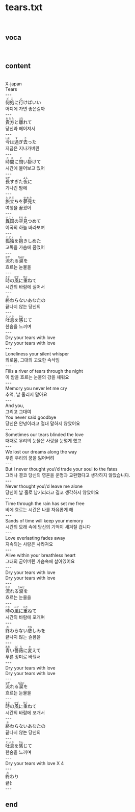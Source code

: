 <h1>tears.txt</h1><br>
<h2>voca</h2><br>
<h2>content</h2><br>
X-japan<br>
Tears<br>
---<br>
<Ruby><rb>何処</rb><rt>どこ</rt></Ruby>に<Ruby><rb>行</rb><rt>い</rt></Ruby>けばいい<br>
어디에 가면 좋은걸까<br>
---<br>
<Ruby><rb>貴方</rb><rt>あなた</rt></Ruby>と<Ruby><rb>離</rb><rt>はな</rt></Ruby>れて<br>
당신과 헤어져서<br>
---<br>
<Ruby><rb>今</rb><rt>いま</rt></Ruby>は<Ruby><rb>過</rb><rt>す</rt></Ruby>ぎ<Ruby><rb>去</rb><rt>さ</rt></Ruby>った<br>
지금은 지나가버린<br>
---<br>
<Ruby><rb>時間</rb><rt>とき</rt></Ruby>に<Ruby><rb>問</rb><rt>と</rt></Ruby>い<Ruby><rb>掛</rb><rt>か</rt></Ruby>けて<br>
시간에 물어보고 있어<br>
---<br>
<Ruby><rb>長</rb><rt>なが</rt></Ruby>すぎた<Ruby><rb>夜</rb><rt>よる</rt></Ruby>に<br>
기나긴 밤에<br>
---<br>
<Ruby><rb>旅立</rb><rt>たびだ</rt></Ruby>ちを<Ruby><rb>夢見</rb><rt>ゆめみ</rt></Ruby>た<br>
여행을 꿈꿨어<br>
---<br>
<Ruby><rb>異国</rb><rt>いこく</rt></Ruby>の<Ruby><rb>空</rb><rt>そら</rt></Ruby><Ruby><rb>見</rb><rt>み</rt></Ruby>つめて<br>
이국의 하늘 바라보며<br>
---<br>
<Ruby><rb>孤独</rb><rt>こどく</rt></Ruby>を<Ruby><rb>抱</rb><rt>だ</rt></Ruby>きしめた<br>
고독을 가슴에 품었어<br>
---<br>
<Ruby><rb>流</rb><rt>なが</rt></Ruby>れる<Ruby><rb>涙</rb><rt>なみだ</rt></Ruby>を<br>
흐르는 눈물을<br>
---<br>
<Ruby><rb>時</rb><rt>とき</rt></Ruby>の<Ruby><rb>風</rb><rt>かぜ</rt></Ruby>に<Ruby><rb>重</rb><rt>かさ</rt></Ruby>ねて<br>
시간의 바람에 실어서<br>
---<br>
<Ruby><rb>終</rb><rt>お</rt></Ruby>わらないあなたの<br>
끝나지 않는 당신의<br>
---<br>
<Ruby><rb>吐息</rb><rt>といき</rt></Ruby>を<Ruby><rb>感</rb><rt>かん</rt></Ruby>じて<br>
한숨을 느끼며<br>
---<br>
Dry your tears with love<br>
Dry your tears with love<br>
---<br>
Loneliness your silent whisper<br>
외로움, 그대의 고요한 속삭임<br>
---<br>
Fills a river of tears through the night<br>
이 밤을 흐르는 눈물의 강을 채워요<br>
---<br>
Memory you never let me cry<br>
추억, 날 울리지 말아요<br>
---<br>
And you,<br>
그리고 그대여<br>
You never said goodbye<br>
당신은 안녕이라고 절대 말하지 않았어요<br>
---<br>
Sometimes our tears blinded the love<br>
때때로 우리의 눈물은 사랑을 눈멀게 했고<br>
---<br>
We lost our dreams along the way<br>
우린 우리의 꿈을 잃어버려<br>
---<br>
But I never thought you\'d trade your soul to the fates<br>
그러나 결코 당신의 영혼을 운명과 교환했다고 생각하지 않았습니다.<br>
---<br>
Never thought you\'d leave me alone<br>
당신이 날 홀로 남기리라고 결코 생각하지 않았어요<br>
---<br>
Time through the rain has set me free<br>
비에 흐르는 시간은 나를 자유롭게 해<br>
---<br>
Sands of time will keep your memory<br>
시간의 모래 속에 당신의 기억이 새겨질 겁니다<br>
---<br>
Love everlasting fades away<br>
지속되는 사랑은 사라져요<br>
---<br>
Alive within your breathless heart<br>
그대의 굳어버린 가슴속에 살아있어요<br>
---<br>
Dry your tears with love<br>
Dry your tears with love<br>
---<br>
<Ruby><rb>流</rb><rt>なが</rt></Ruby>れる<Ruby><rb>涙</rb><rt>なみだ</rt></Ruby>を<br>
흐르는 눈물을<br>
---<br>
<Ruby><rb>時</rb><rt>とき</rt></Ruby>の<Ruby><rb>風</rb><rt>かぜ</rt></Ruby>に<Ruby><rb>重</rb><rt>かさ</rt></Ruby>ねて<br>
시간의 바람에 포개며<br>
---<br>
<Ruby><rb>終</rb><rt>お</rt></Ruby>わらない<Ruby><rb>悲</rb><rt>かな</rt></Ruby>しみを<br>
끝나지 않는 슬픔을<br>
---<br>
<Ruby><rb>青</rb><rt>あお</rt></Ruby>い<Ruby><rb>薔薇</rb><rt>ばら</rt></Ruby>に<Ruby><rb>変</rb><rt>か</rt></Ruby>えて<br>
푸른 장미로 바꿔서<br>
---<br>
Dry your tears with love<br>
Dry your tears with love<br>
---<br>
<Ruby><rb>流</rb><rt>なが</rt></Ruby>れる<Ruby><rb>涙</rb><rt>なみだ</rt></Ruby>を<br>
흐르는 눈물을<br>
---<br>
<Ruby><rb>時</rb><rt>とき</rt></Ruby>の<Ruby><rb>風</rb><rt>かぜ</rt></Ruby>に<Ruby><rb>重</rb><rt>かさ</rt></Ruby>ねて<br>
시간의 바람에 포개서<br>
---<br>
<Ruby><rb>終</rb><rt>お</rt></Ruby>わらないあなたの<br>
끝나지 않는 당신의<br>
---<br>
<Ruby><rb>吐息</rb><rt>といき</rt></Ruby>を<Ruby><rb>感</rb><rt>かん</rt></Ruby>じて<br>
한숨을 느끼며<br>
---<br>
Dry your tears with love X 4<br>
---<br>
<ruby><rb>終</rb><rt>お</rt></ruby>わり<br>
끝(:<br>
---<br>
<h2>end</h2><br>
